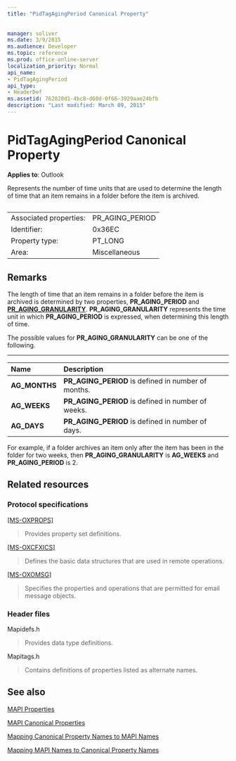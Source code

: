 ```yaml
---
title: "PidTagAgingPeriod Canonical Property"
 
 
manager: soliver
ms.date: 3/9/2015
ms.audience: Developer
ms.topic: reference
ms.prod: office-online-server
localization_priority: Normal
api_name:
- PidTagAgingPeriod
api_type:
- HeaderDef
ms.assetid: 762020d1-4bc8-d60d-0f66-3929aae24bfb
description: "Last modified: March 09, 2015"
---
```


# PidTagAgingPeriod Canonical Property

  
  
**Applies to**: Outlook 
  
Represents the number of time units that are used to determine the length of time that an item remains in a folder before the item is archived.
  
## 

|||
|:-----|:-----|
|Associated properties:  <br/> |PR_AGING_PERIOD  <br/> |
|Identifier:  <br/> |0x36EC  <br/> |
|Property type:  <br/> |PT_LONG  <br/> |
|Area:  <br/> |Miscellaneous  <br/> |
   
## Remarks

The length of time that an item remains in a folder before the item is archived is determined by two properties, **PR_AGING_PERIOD** and **[PR_AGING_GRANULARITY](pidtagaginggranularity-canonical-property.md)**. **PR_AGING_GRANULARITY** represents the time unit in which **PR_AGING_PERIOD** is expressed, when determining this length of time. 
  
The possible values for **PR_AGING_GRANULARITY** can be one of the following. 
  
****

|**Name**|**Description**|
|:-----|:-----|
|**AG_MONTHS** <br/> |**PR_AGING_PERIOD** is defined in number of months.  <br/> |
|**AG_WEEKS** <br/> |**PR_AGING_PERIOD** is defined in number of weeks.  <br/> |
|**AG_DAYS** <br/> |**PR_AGING_PERIOD** is defined in number of days.  <br/> |
   
For example, if a folder archives an item only after the item has been in the folder for two weeks, then **PR_AGING_GRANULARITY** is **AG_WEEKS** and **PR_AGING_PERIOD** is 2. 
  
## Related resources

### Protocol specifications

[[MS-OXPROPS]](http://msdn.microsoft.com/library/f6ab1613-aefe-447d-a49c-18217230b148%28Office.15%29.aspx)
  
> Provides property set definitions.
    
[[MS-OXCFXICS]](http://msdn.microsoft.com/library/b9752f3d-d50d-44b8-9e6b-608a117c8532%28Office.15%29.aspx)
  
> Defines the basic data structures that are used in remote operations.
    
[[MS-OXOMSG]](http://msdn.microsoft.com/library/daa9120f-f325-4afb-a738-28f91049ab3c%28Office.15%29.aspx)
  
> Specifies the properties and operations that are permitted for email message objects.
    
### Header files

Mapidefs.h
  
> Provides data type definitions.
    
Mapitags.h
  
> Contains definitions of properties listed as alternate names.
    
## See also



[MAPI Properties](mapi-properties.md)
  
[MAPI Canonical Properties](mapi-canonical-properties.md)
  
[Mapping Canonical Property Names to MAPI Names](mapping-canonical-property-names-to-mapi-names.md)
  
[Mapping MAPI Names to Canonical Property Names](mapping-mapi-names-to-canonical-property-names.md)

